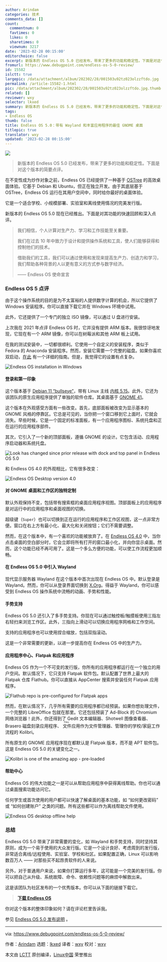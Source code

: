 ```yaml
---
author: Arindam
categories: 技术
comments_data: []
count:
  commentnum: 0
  favtimes: 0
  likes: 0
  sharetimes: 0
  viewnum: 3217
date: '2023-02-28 00:15:00'
editorchoice: false
excerpt: 新版本的 Endless OS 5.0 已经发布，带来了更多的功能和稳定性。下面是对这个版本的简要点评。
fromurl: https://www.debugpoint.com/endless-os-5-0-review/
id: 15582
islctt: true
largepic: /data/attachment/album/202302/28/001503u92tz023olzzftdo.jpg
permalink: /article-15582-1.html
pic: /data/attachment/album/202302/28/001503u92tz023olzzftdo.jpg.thumb.jpg
related: []
reviewer: wxy
selector: lkxed
summary: 新版本的 Endless OS 5.0 已经发布，带来了更多的功能和稳定性。下面是对这个版本的简要点评。
tags:
- Endless OS
thumb: false
title: Endless OS 5.0：带有 Wayland 和丰富应用程序的最佳 GNOME 桌面
titlepic: true
translator: wxy
updated: '2023-02-28 00:15:00'
---
```


![](/data/attachment/album/202302/28/001503u92tz023olzzftdo.jpg)



> 
> 新版本的 Endless OS 5.0 已经发布，带来了更多的功能和稳定性。下面是对这个版本的简要点评。
> 
> 
> 


在不变性成为炒作对象之前，Endless OS 已经提供了一种基于 [OSTree](https://ostree.readthedocs.io/en/stable/) 的高效桌面体验。它基于 Debian 和 Ubuntu，但正在独立开发。由于其底层基于 OSTree，Endless OS 运行在其用户空间中，同时给你最好的桌面体验。


它是一个适合学校、小规模部署、实验室和离线使用情况的完美发行版。


新版本的 Endless OS 5.0 现在已经推出。下面是对其功能的快速回顾和深入点评。



> 
> 我们相信，个人计算对生产力、学习和工作技能至关重要。
> 
> 
> 我们在过去 10 年中致力于设计和提供操作系统和工具，使人们能够获得和控制他们的技术。
> 
> 
> 借助我们的工具，我们可以通过使用和发现来提高生产力、创造力和学习，我们帮助各种背景的人以更有意义的方式参与数字经济。
> 
> 
> —— Endless OS 使命宣言
> 
> 
> 


### Endless OS 5 点评


由于这个操作系统的目的是为不太富裕的人提供数字计算的机会，所以它提供了 Windows 安装程序。你可以直接下载它并在 Windows 环境中试用。


此外，它还提供了一个专门的独立 ISO 镜像，可以通过 U 盘进行安装。


上次我在 2021 年点评 Endless OS 时，它并没有提供 ARM 版本。我很惊讶地发现，它现在有一个 ARM 镜像，你可以在树莓派和其他 ARM 板上试用。


在我的测试安装中，一切都很顺利。它使用一个自定义的安装程序，类似于 Fedora 的 Anaconda 安装程序。然而，安装它需要一个完整的磁盘。如果你喜欢双启动，[在此](https://support.endlessos.org/en/installation/windows-installer/dual-boot) 有一个详细的指南。但是，我觉得它的设置有点复杂。


![Endless OS installation in Windows](/data/attachment/album/202302/28/001632q8eqh3kqj4pxhnwj.jpg)


#### 登录和第一印象


这个版本基于 [Debian 11 “bullseye”](https://www.debugpoint.com/debian-11-features/)，带有 Linux 主线 [内核 5.15](https://www.debugpoint.com/linux-kernel-5-15/)。此外，它还为该团队的原生应用程序提供了单独的软件仓库。其桌面基于 [GNOME 41](https://www.debugpoint.com/gnome-41-release/)。


这个版本在外观感受方面有一些改变。首先，底部面板被改变为显示基本的 GNOME 风格的停靠区。它总是可见的，当你把一个窗口移到它上面时，它就会消失。早些时候，它是一个固定的标准面板，有一个应用程序图标、系统托盘和正在运行的应用程序部件。


其次，它引入了一个新的顶部面板，遵循 GNOME 的设计。它包含活动、应用程序启动器和系统托盘。


![Look has changed since prior release with dock and top panel in Endless OS 5.0](/data/attachment/album/202302/28/001640oz8fhrgy8rfh902k.jpg)


和 Endless OS 4.0 的外观相比，它有很多改变：


![Endless OS Desktop version 4.0](/data/attachment/album/202302/28/001648bbdawg0b77cdh8ah.jpg)


#### 对 GNOME 桌面和工作区的独特定制


默认外观保持不变，包括带有搜索框的桌面应用程序视图。顶部面板上的应用程序是对运行中的应用程序和桌面视图的切换。


超级键（`Super`）也可以切换到正在运行的应用程序和工作区视图，这一点非常方便。窗口在右上方有最小化、最大化和关闭按钮；它们不需要调整。


然而，在这个版本中，有一个喜欢的功能被放弃了。在 [Endless OS 4.0](https://www.debugpoint.com/endless-os-review-2021) 中，当你点击桌面的空白部分时，它会立即将所有打开的窗口最小化，并向你显示桌面。然而，这个功能已经不再可用了。这是一个多么方便的功能，可以使工作流程更加顺畅。


#### 在 Endless OS 5.0 中引入 Wayland


现代显示服务器 Wayland 在这个版本中首次出现在 Endless OS 中。默认登录是 Wayland。然而，你可以从登录界面切换到 [X.Org](http://X.Org)。得益于 Wayland，你可以感受到 Endless OS 操作系统中流畅的动画、手势和性能。


#### 手势支持


Endless OS 5.0 还引入了多手势支持。你现在可以通过触控板/触摸板使用三指左右轻扫来浏览工作区。此外，三指向上滑动可以切换应用程序网格和工作空间。


支持的应用程序也可以使用捏合缩放，包括双指滚动。


这是一个非常需要的更新，以进一步提高你在 Endless OS 中的生产力。


#### 应用程序中心、Flatpak 和应用程序


Endless OS 作为一个不可变的发行版，你所有的应用程序都运行在一个独立的用户空间。默认情况下，它只支持 Flatpak 软件包。默认配置了世界上最大的 Flatpak 仓库 Flathub。你可以直接从 AppCenter 搜索并安装任何 Flatpak 应用程序。


![Flathub repo is pre-configured for Flatpak apps](/data/attachment/album/202302/28/001658z6vvp59lzzl0nzpt.jpg)


然而，在默认情况下，几乎所有需要的应用程序都已经预装。如果你想处理文件，一个完整的 LibreOffice 包就在那里。它还包括预装了 Ad-Block 的 Chromium 网络浏览器！此外，你还得到了 Gedit 文本编辑器、Shotwell 图像查看器、Brasero 磁盘刻录应用程序、<ruby> 文件 <rt>  Files </rt></ruby>应用作为文件管理器、管理你的学校/家庭工作流程的 Kolibri。


所有原生的 GNOME 应用程序现在都默认是 Flatpak 版本，而不是 APT 软件包。这是 Endless OS 5.0 的关键变化之一。


![Kolibri is one of the amazing app - pre-loaded](/data/attachment/album/202302/28/001707fd9cnhd8d2ij94pn.jpg)


#### 帮助中心


Endless OS 的伟大功能之一是可以从帮助应用程序中获得离线帮助。你也可以通过桌面搜索功能访问它。


任何学生或首次使用的用户都可以快速了解桌面的基本功能，如 “如何更改密码” 或 “如何创建账户” 之类的问题。所有这些都可以作为离线帮助文件使用。


![Endless OS desktop offline help](/data/attachment/album/202302/28/001715d4s102vs1vvs4sso.jpg)


### 总结


Endless OS 5.0 带来了非常需要的变化，如 Wayland 和手势支持，同时坚持其原则，成为一个易于使用的大众发行版。它是一个设计良好、考虑周到的发行版，非常适合离线/远程使用、实验室、学校和社区。如果配置正确，Linux 可以影响数百万人 —— 对那些买不起昂贵软件的人来说。


另外，对于普通用户来说，如果你打算运行多年，这可能是一个完美的发行版。你可以把自己从升级、系统故障、命令、依赖性问题等的麻烦中解救出来。


这是该团队为社区发布的一个优秀版本。你可以从下面的链接下载它。



> 
> **[下载 Endless OS](https://www.endlessos.org/os-windows-installer)**
> 
> 
> 


你对这个版本的整体印象如何？请在评论栏里告诉我。


参见 [Endless OS 5.0 发布说明](https://support.endlessos.org/en/endless-os/release-notes/5) 。




---


via: <https://www.debugpoint.com/endless-os-5-0-review/>


作者：[Arindam](https://www.debugpoint.com/author/admin1/) 选题：[lkxed](https://github.com/lkxed/) 译者：[wxy](https://github.com/wxy) 校对：[wxy](https://github.com/wxy)


本文由 [LCTT](https://github.com/LCTT/TranslateProject) 原创编译，[Linux中国](https://linux.cn/) 荣誉推出